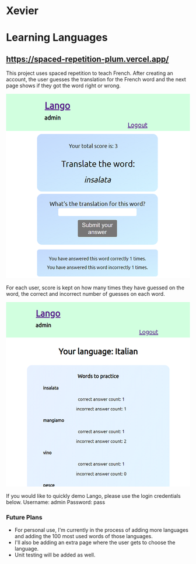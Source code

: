# Xevier
# Learning Languages


## https://spaced-repetition-plum.vercel.app/

This project uses spaced repetition to teach French. After creating an account, the user guesses the translation for the French word and the next page shows if they got the word right or wrong. 

<img src="public\images\spaced-rep.png" />

For each user, score is kept on how many times they have guessed on the word, the correct and incorrect number of guesses on each word.

<img src="public\images\home.png" />

If you would like to quickly demo Lango, please use the login credentials below.
Username: admin
Password: pass

### Future Plans
- For personal use, I'm currently in the process of adding more languages and adding the 100 most used words of those languages. 
- I'll also be adding an extra page where the user gets to choose the language. 
- Unit testing will be added as well.
